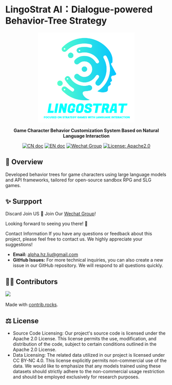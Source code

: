 # LingoStrat AI：Dialogue-powered Behavior-Tree Strategy 
<p align="center">
<a href=""><img src="./LingoStrat.png" alt="言策科技，专攻自然语言交互策略游戏" width="300px"></a>
</p>

<p align="center">
<b>Game Character Behavior Customization System Based on Natural Language Interaction</b>
</p>

<p align="center">
<a href="README_CN.md"><img src="https://img.shields.io/badge/文档-中文版-blue.svg" alt="CN doc"></a>
<a href="README.md"><img src="https://img.shields.io/badge/Document-English-blue.svg" alt="EN doc"></a>
<a href="https://github.com/AdamZmy/Rules-Project/blob/main/Wechat_Group.jpg"><img src="https://img.shields.io/badge/Wechat Group-微信测试群-green.svg" alt="Wechat Group"></a>
<a href="http://www.apache.org/licenses/"><img src="https://img.shields.io/badge/License-Apache2.0-orange.svg" alt="License: Apache2.0"></a>
</p>

## 📖 Overview
Developed behavior trees for game characters using large language models and API frameworks, tailored for open-source 
sandbox RPG and SLG games.

## ✨️ Surpport
Discard Join US
📢 Join Our [Wechat Group](https://github.com/Alphamasterliu/Rules-Project/blob/main/Wechat_Group.jpg)!

Looking forward to seeing you there! 🎉

Contact Information
If you have any questions or feedback about this project, please feel free to contact us. We highly appreciate your suggestions!

- **Email:** alpha.hz.liu@gmail.com
- **GitHub Issues:** For more technical inquiries, you can also create a new issue in our GitHub repository.
We will respond to all questions quickly.

## 👨‍💻‍ Contributors

<a href="https://github.com/AdamZmy/Rules-Project/graphs/contributors">
  <img src="https://contrib.rocks/image?repo=AdamZmy/Rules-Project" />
</a>

Made with [contrib.rocks](https://contrib.rocks).

## ⚖️ License

- Source Code Licensing: Our project's source code is licensed under the Apache 2.0 License. This license permits the use, modification, and distribution of the code, subject to certain conditions outlined in the Apache 2.0 License.
- Data Licensing: The related data utilized in our project is licensed under CC BY-NC 4.0. This license explicitly permits non-commercial use of the data. We would like to emphasize that any models trained using these datasets should strictly adhere to the non-commercial usage restriction and should be employed exclusively for research purposes.
